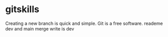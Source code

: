 # gitskills
Creating a new branch is quick and simple.
Git is a free software.
reademe dev and main merge
write is dev